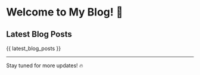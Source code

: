 # Welcome to My Blog! 🚀

## Latest Blog Posts
{{ latest_blog_posts }}

---

Stay tuned for more updates! 🔥
